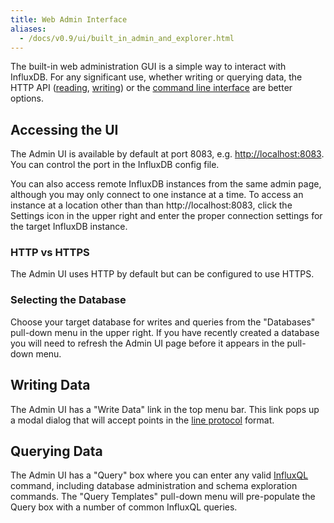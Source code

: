 ```yaml
---
title: Web Admin Interface
aliases:
  - /docs/v0.9/ui/built_in_admin_and_explorer.html
---
```


The built-in web administration GUI is a simple way to interact with InfluxDB. For any significant use, whether writing or querying data, the HTTP API ([reading](../guides/querying_data.html), [writing](../guides/writing_data.html)) or the [command line interface](shell.html) are better options.

## Accessing the UI

The Admin UI is available by default at port 8083, e.g. [http://localhost:8083](http://localhost:8083). You can control the port in the InfluxDB config file. 

You can also access remote InfluxDB instances from the same admin page, although you may only connect to one instance at a time. To access an instance at a location other than than http://localhost:8083, click the Settings icon in the upper right and enter the proper connection settings for the target InfluxDB instance.

### HTTP vs HTTPS

The Admin UI uses HTTP by default but can be configured to use HTTPS.


### Selecting the Database

Choose your target database for writes and queries from the "Databases" pull-down menu in the upper right. If you have recently created a database you will need to refresh the Admin UI page before it appears in the pull-down menu.

## Writing Data

The Admin UI has a "Write Data" link in the top menu bar. This link pops up a modal dialog that will accept points in the [line protocol](../write_protocols/line.html) format.

## Querying Data

The Admin UI has a "Query" box where you can enter any valid [InfluxQL](../query_language/spec.html) command, including database administration and schema exploration commands. The "Query Templates" pull-down menu will pre-populate the Query box with a number of common InfluxQL queries.
